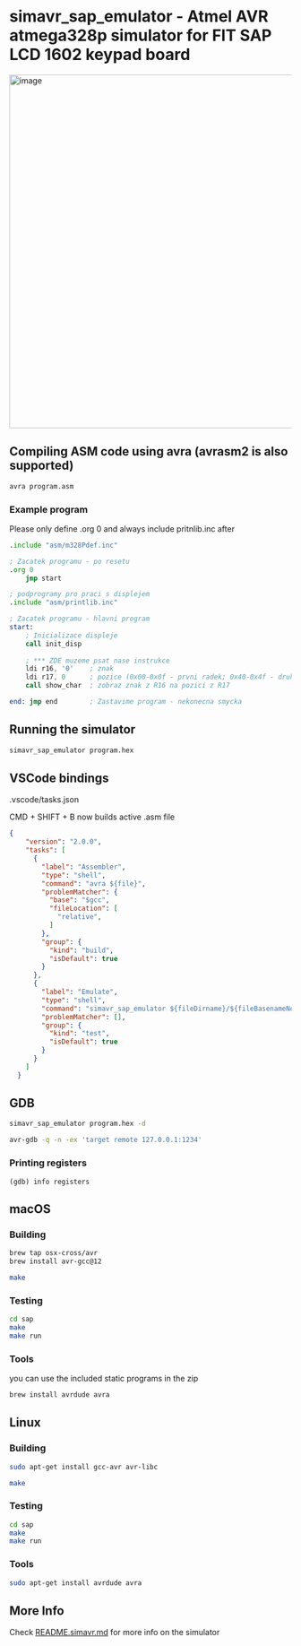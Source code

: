 simavr_sap_emulator - Atmel AVR atmega328p simulator for FIT SAP LCD 1602 keypad board
======

<img width="631" alt="image" src="https://github.com/EETagent/simavr-sap-experiment/assets/20557318/ef75870d-84ce-4088-942b-073e04b58874">

## Compiling ASM code using avra (avrasm2 is also supported)

```sh
avra program.asm
```

### Example program

Please only define .org 0 and always include pritnlib.inc after

```asm
.include "asm/m328Pdef.inc"

; Zacatek programu - po resetu
.org 0
    jmp start

; podprogramy pro praci s displejem
.include "asm/printlib.inc"

; Zacatek programu - hlavni program
start:
    ; Inicializace displeje
    call init_disp
    
    ; *** ZDE muzeme psat nase instrukce
    ldi r16, '0'    ; znak
    ldi r17, 0      ; pozice (0x00-0x0f - prvni radek; 0x40-0x4f - druhy radek)
    call show_char  ; zobraz znak z R16 na pozici z R17

end: jmp end        ; Zastavime program - nekonecna smycka
```

## Running the simulator

```sh
simavr_sap_emulator program.hex
```

## VSCode bindings

.vscode/tasks.json

CMD + SHIFT + B now builds active .asm file


```json
{
    "version": "2.0.0",
    "tasks": [
      {
        "label": "Assembler",
        "type": "shell",
        "command": "avra ${file}",
        "problemMatcher": {
          "base": "$gcc",
          "fileLocation": [
            "relative",
          ]
        },
        "group": {
          "kind": "build",
          "isDefault": true
        }
      },
      {
        "label": "Emulate",
        "type": "shell",
        "command": "simavr_sap_emulator ${fileDirname}/${fileBasenameNoExtension}.hex",
        "problemMatcher": [],
        "group": {
          "kind": "test",
          "isDefault": true
        }
      }
    ]
  }
```

## GDB

```sh
simavr_sap_emulator program.hex -d
```

```sh
avr-gdb -q -n -ex 'target remote 127.0.0.1:1234'
```

### Printing registers

```gdb
(gdb) info registers
```

## macOS

### Building

```sh
brew tap osx-cross/avr
brew install avr-gcc@12
```

```sh
make
```

### Testing

```sh
cd sap
make
make run

```

### Tools

you can use the included static programs in the zip

```sh
brew install avrdude avra
```

## Linux

### Building

```sh
sudo apt-get install gcc-avr avr-libc
```

```sh
make
```

### Testing

```sh
cd sap
make
make run
```

### Tools

```sh
sudo apt-get install avrdude avra
```

## More Info

Check [README.simavr.md](https://github.com/EETagent/simavr-sap-experiment/blob/master/README.simavr.md) for more info on the simulator

